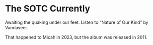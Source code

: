 # The SOTC Currently
Awaiting the quaking under our feet. Listen to “Nature of Our Kind” by Vandaveer. 

That happened to Micah in 2023, but the album was released in 2011. 